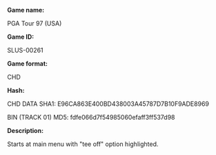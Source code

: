 **Game name:**

PGA Tour 97 (USA)

**Game ID:**

SLUS-00261

**Game format:**

CHD

**Hash:**

CHD DATA SHA1: E96CA863E400BD438003A45787D7B10F9ADE8969

BIN (TRACK 01) MD5: fdfe066d7f54985060efaff3ff537d98

**Description:**

Starts at main menu with "tee off" option highlighted.